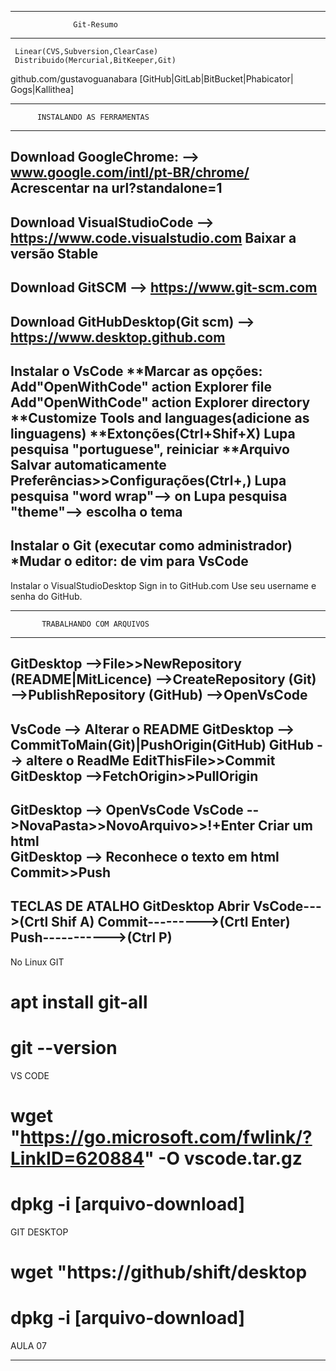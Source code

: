 ________________________________________
                  Git-Resumo
________________________________________
     Linear(CVS,Subversion,ClearCase)
     Distribuido(Mercurial,BitKeeper,Git)
github.com/gustavoguanabara
[GitHub|GitLab|BitBucket|Phabicator|
 Gogs|Kallithea]
________________________________________
          INSTALANDO AS FERRAMENTAS
________________________________________	
Download GoogleChrome:
--> www.google.com/intl/pt-BR/chrome/
Acrescentar na url?standalone=1
----------------------------------------
Download VisualStudioCode
--> https://www.code.visualstudio.com
Baixar a versão Stable	
----------------------------------------
Download GitSCM
--> https://www.git-scm.com
----------------------------------------
Download GitHubDesktop(Git scm)
--> https://www.desktop.github.com
----------------------------------------
Instalar o VsCode
**Marcar as opções:
Add"OpenWithCode" action Explorer file
Add"OpenWithCode" action Explorer directory
**Customize
Tools and languages(adicione as linguagens)
**Extonções(Ctrl+Shif+X)
Lupa pesquisa "portuguese", reiniciar
**Arquivo 
Salvar automaticamente
Preferências>>Configurações(Ctrl+,)
  Lupa pesquisa "word wrap"--> on
  Lupa pesquisa "theme"--> escolha o tema
----------------------------------------
Instalar o Git
(executar como administrador)
*Mudar o editor: de vim para VsCode
----------------------------------------
Instalar o VisualStudioDesktop
Sign in to GitHub.com
Use seu username e senha do GitHub.
________________________________________
           TRABALHANDO COM ARQUIVOS
________________________________________
GitDesktop
-->File>>NewRepository (README|MitLicence)
-->CreateRepository  (Git)
-->PublishRepository (GitHub)
-->OpenVsCode
----------------------------------------
VsCode
--> Alterar o README
GitDesktop
--> CommitToMain(Git)|PushOrigin(GitHub)
GitHub
--> altere o ReadMe
    EditThisFile>>Commit
GitDesktop
-->FetchOrigin>>PullOrigin
----------------------------------------
GitDesktop
--> OpenVsCode
VsCode
-->NovaPasta>>NovoArquivo>>!+Enter
   Criar um html    
GitDesktop
--> Reconhece o texto em html
    Commit>>Push
----------------------------------------
TECLAS DE ATALHO GitDesktop
Abrir VsCode--->(Crtl Shif A)
Commit--------->(Crtl Enter)
Push----------->(Ctrl P)
----------------------------------------
No Linux
GIT
  # apt install git-all
  # git --version
VS CODE
  # wget "https://go.microsoft.com/fwlink/?LinkID=620884" -O vscode.tar.gz
  # dpkg -i [arquivo-download]
GIT DESKTOP
  # wget "https://github/shift/desktop
  # dpkg -i [arquivo-download]

AULA 07
________________________________________

